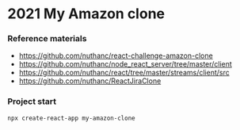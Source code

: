 # 2021 My Amazon clone

### Reference materials
* https://github.com/nuthanc/react-challenge-amazon-clone
* https://github.com/nuthanc/node_react_server/tree/master/client
* https://github.com/nuthanc/react/tree/master/streams/client/src
* https://github.com/nuthanc/ReactJiraClone

### Project start
```sh
npx create-react-app my-amazon-clone
```